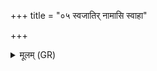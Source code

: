 +++
title = "०५ स्वजातिर् नामासि स्वाहा"

+++
<details><summary>मूलम् (GR)</summary>

+++(not found in PSK)+++स्वजातिर् नामासि स्वाहा ॥
</details>